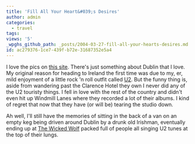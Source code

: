 ```yaml
---
title: 'Fill All Your Heart&#039;s Desires'
author: admin
categories:
  - travel
tags: 
views: '5'
_wpghs_github_path: _posts/2004-03-27-fill-all-your-hearts-desires.md
id: ac279376-1ce7-439f-b72e-31687352e5a4
---
```

<p>I love the pics on <a href="http://www.tomcosgrave.com/photography/dublin/index.htm">this site</a>.  There's just something about Dublin that I love.  My original reason for heading to Ireland the first time was due to my, er, mild enjoyment of a little rock 'n roll outfit called <a href="http://www.u2log.com">U2</a>.  But the funny thing is, aside from wandering past the Clarence Hotel they own I never did any of the U2 touristy things.  I fell in love with the rest of the country and didn't even hit up Windmill Lanes where they recorded a lot of their albums.  I kind of regret that now that they have (or will be) tearing the studio down.</p>
<p>Ah well, I'll still have the memories of sitting in the back of a van on an empty keg being driven around Dublin by a drunk old Irishman, eventually ending up at <a href="http://www.hotspots.ie/pubs/the_wicked_wolf_bar.asp">The Wicked Wolf</a> packed full of people all singing U2 tunes at the top of their lungs.</p>
